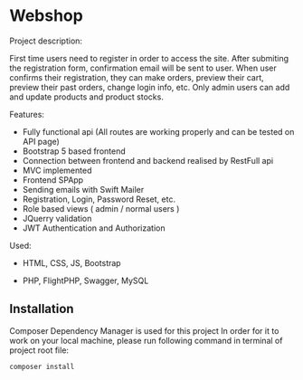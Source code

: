 # Webshop


Project description:

First time users need to register in order to access the site.
After submiting the registration form, confirmation email will be sent to user.
When user confirms their registration, they can make orders, preview their cart, preview their past orders, change login info, etc. 
Only admin users can add and update products and product stocks.  


Features:
- Fully functional api (All routes are working properly and can be tested on API page)
- Bootstrap 5 based frontend
- Connection between frontend and backend realised by RestFull api
- MVC implemented
- Frontend SPApp
- Sending emails with Swift Mailer
- Registration, Login, Password Reset, etc.
- Role based views ( admin / normal users )
- JQuerry validation
- JWT Authentication and Authorization


Used:

- HTML, CSS, JS, Bootstrap
 
- PHP, FlightPHP, Swagger, MySQL


## Installation
Composer Dependency Manager is used for this project
In order for it to work on your local machine, please run following command in terminal of project root file:

```bash
composer install
```


